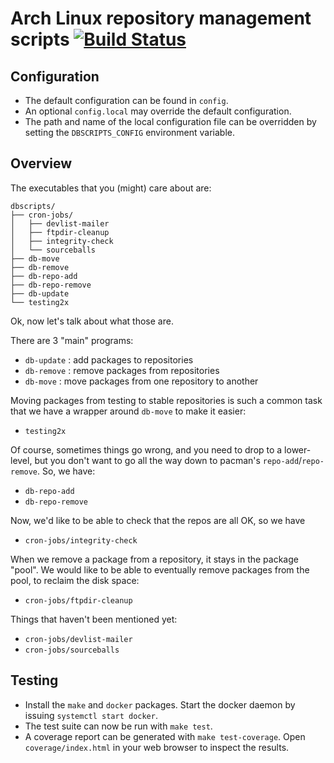 # Arch Linux repository management scripts [![Build Status](https://travis-ci.org/archlinux/dbscripts.svg?branch=master)](https://travis-ci.org/archlinux/dbscripts)
## Configuration
* The default configuration can be found in `config`.
* An optional `config.local` may override the default configuration.
* The path and name of the local configuration file can be overridden by setting the `DBSCRIPTS_CONFIG` environment variable.
## Overview
The executables that you (might) care about are:

    dbscripts/
    ├── cron-jobs/
    │   ├── devlist-mailer
    │   ├── ftpdir-cleanup
    │   ├── integrity-check
    │   └── sourceballs
    ├── db-move
    ├── db-remove
    ├── db-repo-add
    ├── db-repo-remove
    ├── db-update
    └── testing2x

Ok, now let's talk about what those are.

There are 3 "main" programs:

 - `db-update` : add packages to repositories
 - `db-remove` : remove packages from repositories
 - `db-move`   : move packages from one repository to another

Moving packages from testing to stable repositories is such a common
task that we have a wrapper around `db-move` to make it easier:

 - `testing2x`

Of course, sometimes things go wrong, and you need to drop to a
lower-level, but you don't want to go all the way down to pacman's
`repo-add`/`repo-remove`.  So, we have:

 - `db-repo-add`
 - `db-repo-remove`

Now, we'd like to be able to check that the repos are all OK, so we
have

 - `cron-jobs/integrity-check`

When we remove a package from a repository, it stays in the package
"pool".  We would like to be able to eventually remove packages from
the pool, to reclaim the disk space:

 - `cron-jobs/ftpdir-cleanup`

Things that haven't been mentioned yet:

 - `cron-jobs/devlist-mailer`
 - `cron-jobs/sourceballs`
## Testing
* Install the `make` and `docker` packages. Start the docker daemon by issuing `systemctl start docker`.
* The test suite can now be run with `make test`.
* A coverage report can be generated with `make test-coverage`. Open `coverage/index.html` in your web browser to inspect the results.
